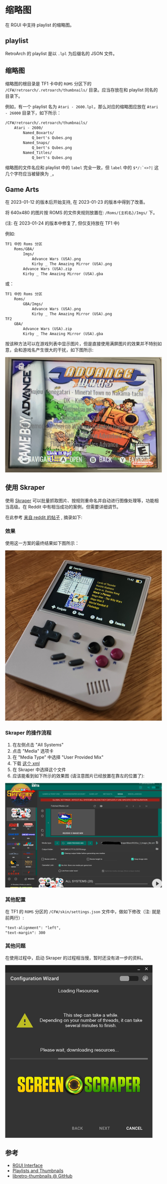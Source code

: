 # 缩略图

在 RGUI 中支持 playlist 的缩略图。

## playlist

RetroArch 的 playlist 是以 `.lpl` 为后缀名的 JSON 文件。

## 缩略图

缩略图的根目录是 TF1 卡中的 `ROMS` 分区下的 `/CFW/retroarch/.retroarch/thumbnails/` 目录。应当存放在和 playlist 同名的目录下。

例如，有一个 playlist 名为 `Atari - 2600.lpl`，那么对应的缩略图应放在 `Atari - 26000` 目录下，如下所示：

```
/CFW/retroarch/.retroarch/thumbnails/
    Atari - 2600/
        Named_Boxarts/
            Q_bert's Qubes.png
        Named_Snaps/
            Q_bert's Qubes.png
        Named_Titles/
            Q_bert's Qubes.png
```

缩略图的文件名应和 playlist 中的 `label` 完全一致，但 `label` 中的 <code>$*/:\`<>?\|</code> 这几个字符应当被替换为 `_`。

## Game Arts

在 2023-01-12 的版本后开始支持, 在 2023-01-23 的版本中得到了改善。

将 640x480 的图片按 ROMS 的文件夹规则放置在: `/Roms/{主机名}/Imgs/` 下。

(注: 在 2023-01-24 的版本中修复了, 但仅支持放在 TF1 中)

例如:

```
TF1 中的 Roms 分区
    Roms/GBA/
        Imgs/
            Advance Wars (USA).png
            Kirby _ The Amazing Mirror (USA).png
        Advance Wars (USA).zip
        Kirby _ The Amazing Mirror (USA).gba
```

或：

```
TF1 中的 Roms 分区
    Roms/
        GBA/Imgs/
            Advance Wars (USA).png
            Kirby _ The Amazing Mirror (USA).png
TF2
    GBA/
        Advance Wars (USA).zip
        Kirby _ The Amazing Mirror (USA).gba
```

按该种方法可以在游戏列表中显示图片，但是直接使用满屏图片的效果并不特别如意，会和游戏名产生很大的干扰，如下图所示:

![](./images/game_art_example.png)

## 使用 Skraper

使用 [Skraper](https://www.skraper.net/) 可以批量抓取图片、按规则重命名并自动进行图像处理等，功能相当高级。在 Reddit 中有相当成功的案例，但需要详细调节。

在此参考 [来自 reddit 的帖子](https://www.reddit.com/r/RG35XX/comments/120p5k7/psa_mogrify_is_not_needed_for_positioning_box_art/) , 摘录如下:

### 效果

使用这一方案的最终结果如下图所示：

![](./images/skraper_result.jpg)


### Skraper 的操作流程

1. 在左侧点击 "All Systems"
2. 点击 "Media" 选项卡
3. 在 "Media Type" 中选择 "User Provided Mix"
4. 下载 [这个 xml](./assets/skraper_image_mix.xml)
5. 在 Skraper 中选择这个文件
6. 应该能看到如下所示的效果图 (请注意图片已经放置在靠左的位置了):

  ![](./images/skraper_example_1.png)

### 其他配置

在 TF1 的 `ROMS` 分区的 `/CFW/skin/settings.json` 文件中，做如下修改（注: 就是前两行）:

```
"text-alignment": "left",
"text-margin": 300
```

### 其他问题

在使用过程中，启动 Skraper 的过程相当慢，暂时还没有进一步的资料。

![](./images/skraper_boot.png)

## 参考

- [RGUI Interface](https://docs.libretro.com/guides/rgui/)
- [Playlists and Thumbnails](https://docs.libretro.com/guides/roms-playlists-thumbnails/)
- [libretro-thumbnails @ GitHub](https://github.com/libretro-thumbnails/libretro-thumbnails)
